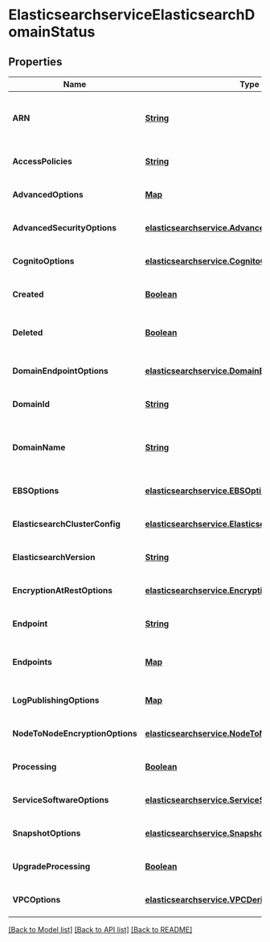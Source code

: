 # ElasticsearchserviceElasticsearchDomainStatus
## Properties

Name | Type | Description | Notes
------------ | ------------- | ------------- | -------------
**ARN** | [**String**](string.md) | The Amazon resource name (ARN) of an Elasticsearch domain. See Identifiers for IAM Entities (http://docs.aws.amazon.com/IAM/latest/UserGuide/index.html?Using_Identifiers.html) in Using AWS Identity and Access Management for more information.  ARN is a required field | [optional] [default to null]
**AccessPolicies** | [**String**](string.md) | IAM access policy as a JSON-formatted string. | [optional] [default to null]
**AdvancedOptions** | [**Map**](string.md) | Specifies the status of the AdvancedOptions | [optional] [default to null]
**AdvancedSecurityOptions** | [**elasticsearchservice.AdvancedSecurityOptions**](elasticsearchservice.AdvancedSecurityOptions.md) |  | [optional] [default to null]
**CognitoOptions** | [**elasticsearchservice.CognitoOptions**](elasticsearchservice.CognitoOptions.md) |  | [optional] [default to null]
**Created** | [**Boolean**](boolean.md) | The domain creation status. True if the creation of an Elasticsearch domain is complete. False if domain creation is still in progress. | [optional] [default to null]
**Deleted** | [**Boolean**](boolean.md) | The domain deletion status. True if a delete request has been received for the domain but resource cleanup is still in progress. False if the domain has not been deleted. Once domain deletion is complete, the status of the domain is no longer returned. | [optional] [default to null]
**DomainEndpointOptions** | [**elasticsearchservice.DomainEndpointOptions**](elasticsearchservice.DomainEndpointOptions.md) |  | [optional] [default to null]
**DomainId** | [**String**](string.md) | The unique identifier for the specified Elasticsearch domain.  DomainId is a required field | [optional] [default to null]
**DomainName** | [**String**](string.md) | The name of an Elasticsearch domain. Domain names are unique across the domains owned by an account within an AWS region. Domain names start with a letter or number and can contain the following characters: a-z (lowercase), 0-9, and - (hyphen).  DomainName is a required field | [optional] [default to null]
**EBSOptions** | [**elasticsearchservice.EBSOptions**](elasticsearchservice.EBSOptions.md) |  | [optional] [default to null]
**ElasticsearchClusterConfig** | [**elasticsearchservice.ElasticsearchClusterConfig**](elasticsearchservice.ElasticsearchClusterConfig.md) |  | [optional] [default to null]
**ElasticsearchVersion** | [**String**](string.md) |  | [optional] [default to null]
**EncryptionAtRestOptions** | [**elasticsearchservice.EncryptionAtRestOptions**](elasticsearchservice.EncryptionAtRestOptions.md) |  | [optional] [default to null]
**Endpoint** | [**String**](string.md) | The Elasticsearch domain endpoint that you use to submit index and search requests. | [optional] [default to null]
**Endpoints** | [**Map**](string.md) | Map containing the Elasticsearch domain endpoints used to submit index and search requests. Example key, value: &#39;vpc&#39;,&#39;vpc-endpoint-h2dsd34efgyghrtguk5gt6j2foh4.us-east-1.es.amazonaws.com&#39;. | [optional] [default to null]
**LogPublishingOptions** | [**Map**](elasticsearchservice.LogPublishingOption.md) | Log publishing options for the given domain. | [optional] [default to null]
**NodeToNodeEncryptionOptions** | [**elasticsearchservice.NodeToNodeEncryptionOptions**](elasticsearchservice.NodeToNodeEncryptionOptions.md) |  | [optional] [default to null]
**Processing** | [**Boolean**](boolean.md) | The status of the Elasticsearch domain configuration. True if Amazon Elasticsearch Service is processing configuration changes. False if the configuration is active. | [optional] [default to null]
**ServiceSoftwareOptions** | [**elasticsearchservice.ServiceSoftwareOptions**](elasticsearchservice.ServiceSoftwareOptions.md) |  | [optional] [default to null]
**SnapshotOptions** | [**elasticsearchservice.SnapshotOptions**](elasticsearchservice.SnapshotOptions.md) |  | [optional] [default to null]
**UpgradeProcessing** | [**Boolean**](boolean.md) | The status of an Elasticsearch domain version upgrade. True if Amazon Elasticsearch Service is undergoing a version upgrade. False if the configuration is active. | [optional] [default to null]
**VPCOptions** | [**elasticsearchservice.VPCDerivedInfo**](elasticsearchservice.VPCDerivedInfo.md) |  | [optional] [default to null]

[[Back to Model list]](../README.md#documentation-for-models) [[Back to API list]](../README.md#documentation-for-api-endpoints) [[Back to README]](../README.md)


